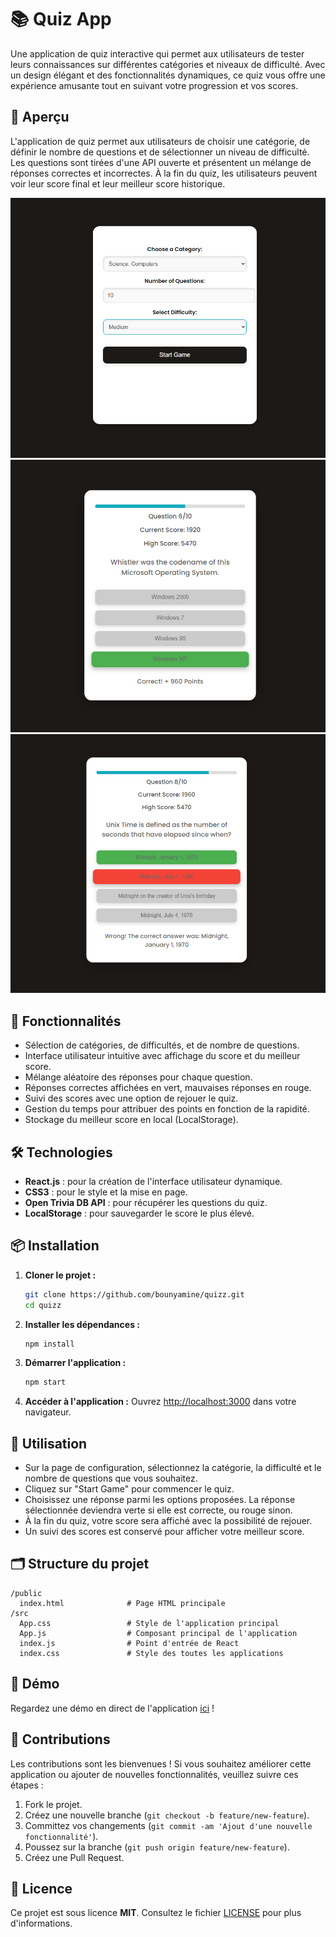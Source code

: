 # 📚 Quiz App

Une application de quiz interactive qui permet aux utilisateurs de tester leurs connaissances sur différentes catégories et niveaux de difficulté. Avec un design élégant et des fonctionnalités dynamiques, ce quiz vous offre une expérience amusante tout en suivant votre progression et vos scores.

## 🎨 Aperçu

L'application de quiz permet aux utilisateurs de choisir une catégorie, de définir le nombre de questions et de sélectionner un niveau de difficulté. Les questions sont tirées d'une API ouverte et présentent un mélange de réponses correctes et incorrectes. À la fin du quiz, les utilisateurs peuvent voir leur score final et leur meilleur score historique.

![Quiz App Screenshot](https://github.com/bounyamine/quizz/blob/main/public/screenshots/screen2.png)
![Quiz App Screenshot](https://github.com/bounyamine/quizz/blob/main/public/screenshots/screen1.png)
![Quiz App Screenshot](https://github.com/bounyamine/quizz/blob/main/public/screenshots/screen3.png)

## 🚀 Fonctionnalités

- Sélection de catégories, de difficultés, et de nombre de questions.
- Interface utilisateur intuitive avec affichage du score et du meilleur score.
- Mélange aléatoire des réponses pour chaque question.
- Réponses correctes affichées en vert, mauvaises réponses en rouge.
- Suivi des scores avec une option de rejouer le quiz.
- Gestion du temps pour attribuer des points en fonction de la rapidité.
- Stockage du meilleur score en local (LocalStorage).

## 🛠️ Technologies

- **React.js** : pour la création de l'interface utilisateur dynamique.
- **CSS3** : pour le style et la mise en page.
- **Open Trivia DB API** : pour récupérer les questions du quiz.
- **LocalStorage** : pour sauvegarder le score le plus élevé.

## 📦 Installation

1. **Cloner le projet :**

   ```bash
   git clone https://github.com/bounyamine/quizz.git
   cd quizz
   ```

2. **Installer les dépendances :**

   ```bash
   npm install
   ```

3. **Démarrer l'application :**

   ```bash
   npm start
   ```

4. **Accéder à l'application :**
   Ouvrez [http://localhost:3000](http://localhost:3000) dans votre navigateur.

## 📖 Utilisation

- Sur la page de configuration, sélectionnez la catégorie, la difficulté et le nombre de questions que vous souhaitez.
- Cliquez sur "Start Game" pour commencer le quiz.
- Choisissez une réponse parmi les options proposées. La réponse sélectionnée deviendra verte si elle est correcte, ou rouge sinon.
- À la fin du quiz, votre score sera affiché avec la possibilité de rejouer.
- Un suivi des scores est conservé pour afficher votre meilleur score.

## 🗂 Structure du projet

```
/public
  index.html              # Page HTML principale
/src
  App.css                 # Style de l'application principal
  App.js                  # Composant principal de l'application
  index.js                # Point d'entrée de React
  index.css               # Style des toutes les applications
```

## 🎥 Démo

Regardez une démo en direct de l'application [ici](https://your-demo-url.com) !

## 🤝 Contributions

Les contributions sont les bienvenues ! Si vous souhaitez améliorer cette application ou ajouter de nouvelles fonctionnalités, veuillez suivre ces étapes :

1. Fork le projet.
2. Créez une nouvelle branche (`git checkout -b feature/new-feature`).
3. Committez vos changements (`git commit -am 'Ajout d'une nouvelle fonctionnalité'`).
4. Poussez sur la branche (`git push origin feature/new-feature`).
5. Créez une Pull Request.

## 📄 Licence

Ce projet est sous licence **MIT**. Consultez le fichier [LICENSE](./LICENSE) pour plus d'informations.

